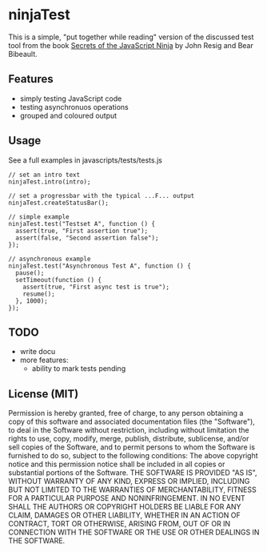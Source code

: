 ninjaTest
=========

This is a simple, "put together while reading" version of the discussed test tool from the book
[Secrets of the JavaScript Ninja](http://jsninja.com/) by John Resig and Bear Bibeault.

Features
--------

* simply testing JavaScript code
* testing asynchronuos operations
* grouped and coloured output

Usage
-----

See a full examples in javascripts/tests/tests.js

    // set an intro text
    ninjaTest.intro(intro);

    // set a progressbar with the typical ...F... output
    ninjaTest.createStatusBar();

    // simple example
    ninjaTest.test("Testset A", function () {
      assert(true, "First assertion true");
      assert(false, "Second assertion false");
    });

    // asynchronous example
    ninjaTest.test("Asynchronous Test A", function () {
      pause();
      setTimeout(function () {
        assert(true, "First async test is true");
        resume();
      }, 1000);
    });

TODO
----

* write docu
* more features:
  * ability to mark tests pending

License (MIT)
-------------

Permission is hereby granted, free of charge, to any person obtaining a copy of this software and associated documentation files (the "Software"), to deal in the Software without restriction, including without limitation the rights to use, copy, modify, merge, publish, distribute, sublicense, and/or sell copies of the Software, and to permit persons to whom the Software is furnished to do so, subject to the following conditions:
The above copyright notice and this permission notice shall be included in all copies or substantial portions of the Software.
THE SOFTWARE IS PROVIDED "AS IS", WITHOUT WARRANTY OF ANY KIND, EXPRESS OR IMPLIED, INCLUDING BUT NOT LIMITED TO THE WARRANTIES OF MERCHANTABILITY, FITNESS FOR A PARTICULAR PURPOSE AND NONINFRINGEMENT. IN NO EVENT SHALL THE AUTHORS OR COPYRIGHT HOLDERS BE LIABLE FOR ANY CLAIM, DAMAGES OR OTHER LIABILITY, WHETHER IN AN ACTION OF CONTRACT, TORT OR OTHERWISE, ARISING FROM, OUT OF OR IN CONNECTION WITH THE SOFTWARE OR THE USE OR OTHER DEALINGS IN THE SOFTWARE.
